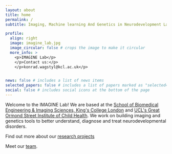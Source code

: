 ```yaml
---
layout: about
title: home
permalink: /
subtitle: Imaging, Machine learning And Genetics in Neurodevelopment Lab

profile:
  align: right
  image: imagine_lab.jpg
  image_circular: false # crops the image to make it circular
  more_info: >
    <p>IMAGINE Lab</p>
    </p>Contact us:</p>
    </p>konrad.wagstyl@kcl.ac.uk</p>


news: false # includes a list of news items
selected_papers: false # includes a list of papers marked as "selected={true}"
social: false # includes social icons at the bottom of the page
---
```


Welcome to the IMAGINE Lab! We are based at the [School of Biomedical Engineering & Imaging Sciences, King's College London](https://www.kcl.ac.uk/bmeis) and [UCL's Great Ormond Street Institute of Child Health](https://www.ucl.ac.uk/child-health/research/developmental-neurosciences). We work on building imaging and genetics tools to better understand, diagnose and treat neurodevelopmental disorders.

Find out more about our [research projects](/projects/)

Meet our [team](/people/).
